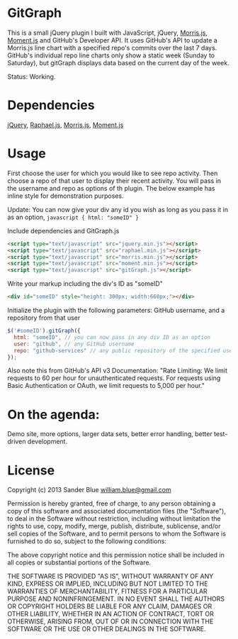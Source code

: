 GitGraph
========
This is a small jQuery plugin I built with JavaScript, jQuery, [Morris.js](http://oesmith.github.com/morris.js/), [Moment.js](http://momentjs.com/) and GitHub's Developer API. It uses GitHub's API to update a Morris.js line chart with a specified repo's commits over the last 7 days. GitHub's individual repo line charts only show a static week (Sunday to Saturday), but gitGraph displays data based on the current day of the week.

Status: Working.


Dependencies
============
[jQuery](http://jquery.com/),
[Raphael.js](http://raphaeljs.com/),
[Morris.js](http://oesmith.github.com/morris.js/),
[Moment.js](http://momentjs.com/)


Usage
=====
First choose the user for which you would like to see repo activity. Then choose a repo of that user to display their recent activity. You will pass in the username and repo as options of th plugin. The below example has inline style for demonstration purposes.

Update: You can now give your div any id you wish as long as you pass it in as an option, ``` javascript { html: "someID" } ```


Include dependencies and GitGraph.js
``` html
<script type="text/javascript" src="jquery.min.js"></script>
<script type="text/javascript" src="raphael.min.js"></script>
<script type="text/javascript" src="morris.min.js"></script>
<script type="text/javascript" src="moment.min.js"></script>
<script type="text/javascript" src="gitGraph.js"></script>
```


Write your markup including the div's ID as "someID"
``` html
<div id="someID" style="height: 300px; width:660px;"></div>
```


Initialize the plugin with the following parameters: GitHub username, and a repository from that user
``` javascript
$('#someID').gitGraph({
  html: "someID", // you can now pass in any div ID as an option
  user: "github", // any GitHub username
  repo: "github-services" // any public repository of the specified username's account
});
```


Also note this from GitHub's API v3 Documentation:
"Rate Limiting:
We limit requests to 60 per hour for unauthenticated requests. For requests using Basic Authentication or OAuth, we limit requests to 5,000 per hour."


On the agenda:
==============
Demo site, more options, larger data sets, better error handling, better test-driven development.


License
=======
Copyright (c) 2013 Sander Blue <william.blue@gmail.com>

Permission is hereby granted, free of charge, to any person obtaining a copy
of this software and associated documentation files (the "Software"), to deal
in the Software without restriction, including without limitation the rights
to use, copy, modify, merge, publish, distribute, sublicense, and/or sell
copies of the Software, and to permit persons to whom the Software is furnished
to do so, subject to the following conditions:

The above copyright notice and this permission notice shall be included in all
copies or substantial portions of the Software.

THE SOFTWARE IS PROVIDED "AS IS", WITHOUT WARRANTY OF ANY KIND, EXPRESS OR
IMPLIED, INCLUDING BUT NOT LIMITED TO THE WARRANTIES OF MERCHANTABILITY,
FITNESS FOR A PARTICULAR PURPOSE AND NONINFRINGEMENT. IN NO EVENT SHALL THE
AUTHORS OR COPYRIGHT HOLDERS BE LIABLE FOR ANY CLAIM, DAMAGES OR OTHER
LIABILITY, WHETHER IN AN ACTION OF CONTRACT, TORT OR OTHERWISE, ARISING FROM,
OUT OF OR IN CONNECTION WITH THE SOFTWARE OR THE USE OR OTHER DEALINGS IN
THE SOFTWARE.